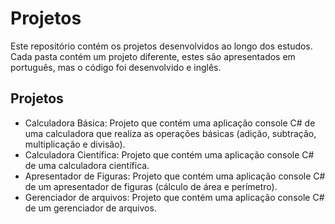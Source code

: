 # Projetos

Este repositório contém os projetos desenvolvidos ao longo dos estudos. Cada pasta contém um projeto diferente, estes são apresentados em português, mas o código foi desenvolvido e inglês.

## Projetos
- Calculadora Básica: Projeto que contém uma aplicação console C# de uma calculadora que realiza as operações básicas (adição, subtração, multiplicação e divisão).
- Calculadora Científica: Projeto que contém uma aplicação console C# de uma calculadora científica.
- Apresentador de Figuras: Projeto que contém uma aplicação console C# de um apresentador de figuras (cálculo de área e perímetro).
- Gerenciador de arquivos: Projeto que contém uma aplicação console C# de um gerenciador de arquivos.
